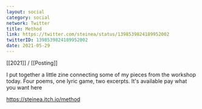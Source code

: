 ```yaml
---
layout: social
category: social
network: Twitter
title: Method
link: https://twitter.com/steinea/status/1398539824189952002
twitterID: 1398539824189952002
date: 2021-05-29
---
```


[[2021]] / [[Posting]]

I put together a little zine connecting some of my pieces from the workshop today. Four poems, one lyric game, two excerpts. It's available pay what you want here

<https://steinea.itch.io/method>

